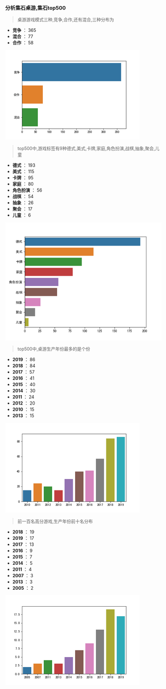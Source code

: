 ### 分析集石桌游,集石top500

>
>桌游游戏模式三种,竞争,合作,还有混合,三种分布为
- **竞争** ：    365
- **混合** ：     77
- **合作** ：    58

![avatar](PNGS/mode.png)
>
>top500中,游戏标签有9种德式,美式,卡牌,家庭,角色扮演,战棋,抽象,聚会,儿童
- **德式** ：      193
- **美式** ：      115
- **卡牌** ：      95
- **家庭** ：      80
- **角色扮演** ：   56
- **战棋** ：      54
- **抽象** ：      26
- **聚会** ：      17
- **儿童** ：       6

![avatar](PNGS/category.png)



>top500中,桌游生产年份最多的是个份
- **2019** ：     86
- **2018** ：    84
- **2017** ：    57
- **2016** ：    41
- **2015** ：    40
- **2014** ：    30
- **2011** ：    24
- **2012** ：    20
- **2010** ：    15
- **2013** ：   15

![avatar](PNGS/maxyear.png)

>前一百名高分游戏,生产年份前十名分布

- **2018** ：     19
- **2019** ：    17
- **2017** ：    13
- **2016** ：    9
- **2015** ：    7
- **2014** ：    5
- **2011** ：    4
- **2007** ：    3
- **2013** ：    3
- **2005** ：   2


![avatar](PNGS/100year.png)
